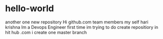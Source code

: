 # hello-world
another one  new repository
Hi github.com team members
my self hari krishna 
Im a Devops Engineer
first time im trying to do create repositiory
in hit hub .com
i create one master branch 
